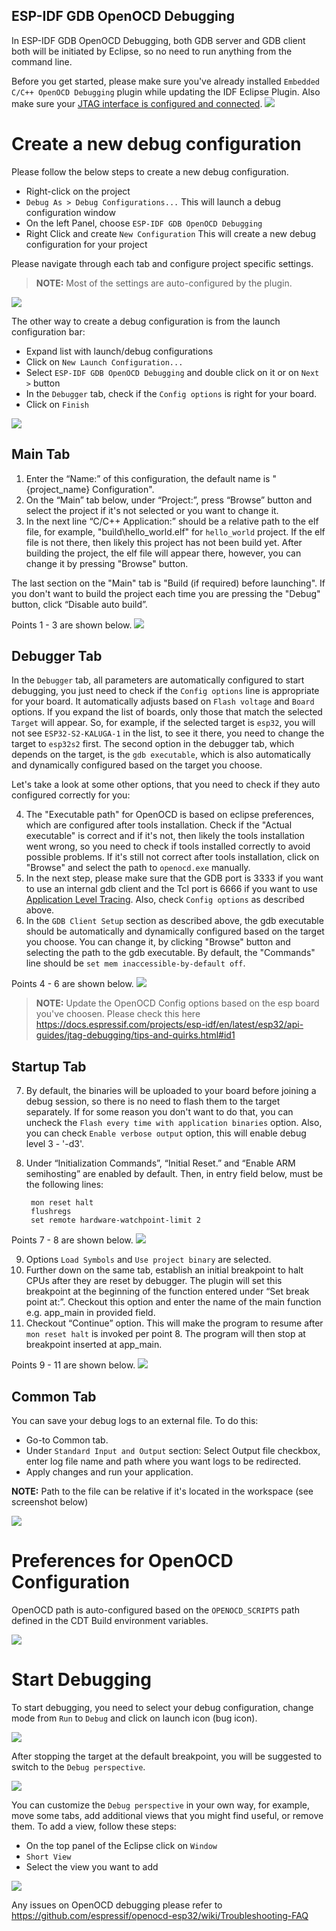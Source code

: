 ## ESP-IDF GDB OpenOCD Debugging
In ESP-IDF GDB OpenOCD Debugging, both GDB server and GDB client both will be initiated by Eclipse, so no need to run anything from the command line.

Before you get started, please make sure you've already installed `Embedded C/C++ OpenOCD Debugging` plugin while updating the IDF Eclipse Plugin.
Also make sure your [JTAG interface is configured and connected](https://docs.espressif.com/projects/esp-idf/en/latest/esp32/api-guides/jtag-debugging/index.html#configure-and-connect-jtag-interface).
![](images/OpenOCDDebug_1.png)

# Create a new debug configuration
Please follow the below steps to create a new debug configuration.
* Right-click on the project
* `Debug As > Debug Configurations...` This will launch a debug configuration window
* On the left Panel, choose `ESP-IDF GDB OpenOCD Debugging`
* Right Click and create `New Configuration` This will create a new debug configuration for your project

Please navigate through each tab and configure project specific settings. 
> **NOTE:**  Most of the settings are auto-configured by the plugin.

![](images/OpenOCDDebug_4.png)


The other way to create a debug configuration is from the launch configuration bar:
* Expand list with launch/debug configurations 
* Click on `New Launch Configuration...`
* Select `ESP-IDF GDB OpenOCD Debugging` and double click on it or on `Next >` button
* In the `Debugger` tab, check if the `Config options` is right for your board.
* Click on `Finish` 

![](images/OpenOCDDebug_9.png)
## Main Tab 
1. Enter the “Name:” of this configuration, the default name is "{project_name} Configuration".
2. On the “Main” tab below, under “Project:”, press “Browse” button and select the project if it's not selected or you want to change it.
3. In the next line “C/C++ Application:” should be a relative path to the elf file, for example, "build\hello_world.elf" for `hello_world` project. If the elf file is not there, then likely this project has not been build yet. After building the project, the elf file will appear there, however, you can change it by pressing "Browse" button.

The last section on the "Main" tab is "Build (if required) before launching". If you don't want to build the project each time you are pressing the "Debug" button, click “Disable auto build”.

Points 1 - 3 are shown below.
![](images/OpenOCDDebug_5.png)

## Debugger Tab
In the `Debugger` tab, all parameters are automatically configured to start debugging, you just need to check if the `Config options` line is appropriate for your board. It automatically adjusts based on `Flash voltage` and `Board` options. If you expand the list of boards, only those that match the selected `Target` will appear. So, for example, if the selected target is `esp32`, you will not see `ESP32-S2-KALUGA-1` in the list, to see it there, you need to change the target to `esp32s2` first. The second option in the debugger tab, which depends on the target, is the `gdb executable`, which is also automatically and dynamically configured based on the target you choose.

Let's take a look at some other options, that you need to check if they auto configured correctly for you:

4. The "Executable path" for OpenOCD is based on eclipse preferences, which are configured after tools installation. Check if the "Actual executable" is correct and if it's not, then likely the tools installation went wrong, so you need to check if tools installed correctly to avoid possible problems. If it's still not correct after tools installation, click on "Browse" and select the path to `openocd.exe` manually.
5. In the next step, please make sure that the GDB port is 3333 if you want to use an internal gdb client and the Tcl port is 6666 if you want to use [Application Level Tracing](https://github.com/espressif/idf-eclipse-plugin#application-level-tracing). Also, check `Config options` as described above.
6. In the `GDB Client Setup` section as described above, the gdb executable should be automatically and dynamically configured based on the target you choose. You can change it, by clicking "Browse" button and selecting the path to the gdb executable. By default, the "Commands" line should be `set mem inaccessible-by-default off`.

Points 4 - 6 are shown below.
![](images/OpenOCDDebug_6.png)

> **NOTE:**  Update the OpenOCD Config options based on the esp board you've choosen. Please check this here https://docs.espressif.com/projects/esp-idf/en/latest/esp32/api-guides/jtag-debugging/tips-and-quirks.html#id1

## Startup Tab

7. By default, the binaries will be uploaded to your board before joining a debug session, so there is no need to flash them to the target separately. If for some reason you don't want to do that, you can uncheck the `Flash every time with application binaries` option. Also, you can check `Enable verbose output` option, this will enable debug level 3 - '-d3'.
8. Under “Initialization Commands”,  “Initial Reset.” and “Enable ARM semihosting” are enabled by default. Then, in entry field below,  must be the following lines:

		mon reset halt
		flushregs
		set remote hardware-watchpoint-limit 2
Points 7 - 8 are shown below.
![](images/OpenOCDDebug_7.png)

9. Options `Load Symbols` and `Use project binary` are selected.
10. Further down on the same tab, establish an initial breakpoint to halt CPUs after they are reset by debugger. The plugin will set this breakpoint at the beginning of the function entered under “Set break point at:”. Checkout this option and enter the name of the main function e.g. app_main in provided field.
11. Checkout “Continue” option. This will make the program to resume after `mon reset halt` is invoked per point 8. The program will then stop at breakpoint inserted at app_main.

Points 9 - 11 are shown below.
![](images/OpenOCDDebug_8.png)

## Common Tab

You can save your debug logs to an external file. To do this:
* Go-to Common tab.
* Under `Standard Input and Output` section: Select Output file checkbox, enter log file name and path where you want logs to be redirected.
* Apply changes and run your application.

 **NOTE:** Path to the file can be relative if it's located in the workspace (see screenshot below)
 
 ![](images/OpenOCDDebug_13.png)
 
# Preferences for OpenOCD Configuration
OpenOCD path is auto-configured based on the `OPENOCD_SCRIPTS` path defined in the CDT Build environment variables.

![](images/OpenOCDDebug_2.png)
# Start Debugging

To start debugging, you need to select your debug configuration, change mode from `Run` to `Debug` and click on launch icon (bug icon).

![](images/OpenOCDDebug_10.png)

After stopping the target at the default breakpoint, you will be suggested to switch to the `Debug perspective`.

![](images/OpenOCDDebug_11.png)

You can customize the `Debug perspective` in your own way, for example, move some tabs, add additional views that you might find useful, or remove them. To add a view, follow these steps:
* On the top panel of the Eclipse click on `Window`
* `Short View`
* Select the view you want to add

![](images/OpenOCDDebug_12.png)

Any issues on OpenOCD debugging please refer to https://github.com/espressif/openocd-esp32/wiki/Troubleshooting-FAQ 

